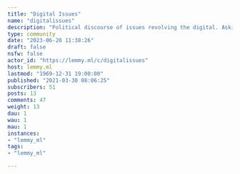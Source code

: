 ```yaml
---
title: "Digital Issues" 
name: "digitalissues"
description: "Political discourse of issues revolving the digital. Asking big and small questions. What should the internet be? Is this software beneficial for the user? "
type: community
date: "2023-06-20 11:38:26"
draft: false
nsfw: false
actor_id: "https://lemmy.ml/c/digitalissues"
host: lemmy.ml
lastmod: "1969-12-31 19:00:00"
published: "2021-03-30 08:06:25"
subscribers: 51
posts: 13
comments: 47
weight: 13
dau: 1
wau: 1
mau: 1
instances:
- "lemmy_ml"
tags: 
- "lemmy_ml"

---
```

